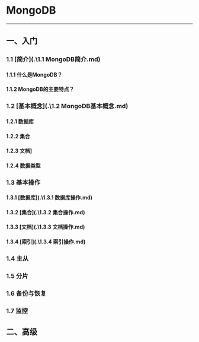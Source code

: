 # MongoDB

---

## 一、入门

### 1.1 [简介](.\1.1 MongoDB简介.md)

#### 1.1.1 什么是MongoDB？

#### 1.1.2 MongoDB的主要特点？

### 1.2 [基本概念](.\1.2 MongoDB基本概念.md)

#### 1.2.1 数据库

#### 1.2.2 集合

#### 1.2.3 文档]

#### 1.2.4 数据类型

### 1.3 基本操作

#### 1.3.1 [数据库](.\1.3.1 数据库操作.md)

#### 1.3.2 [集合](.\1.3.2 集合操作.md)

#### 1.3.3 [文档](.\1.3.3 文档操作.md)

#### 1.3.4 [索引](.\1.3.4 索引操作.md)

### 1.4 主从

### 1.5 分片

### 1.6 备份与恢复

### 1.7 监控

## 二、高级

